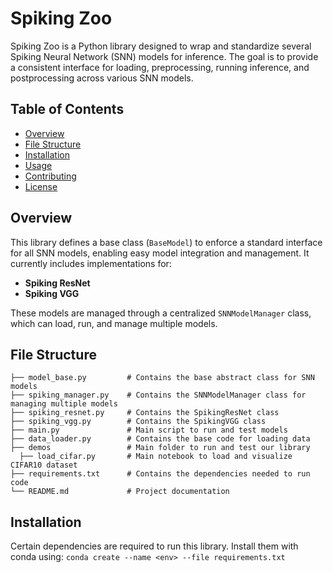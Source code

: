 # Spiking Zoo

Spiking Zoo is a Python library designed to wrap and standardize several Spiking Neural Network (SNN) models for inference. The goal is to provide a consistent interface for loading, preprocessing, running inference, and postprocessing across various SNN models.

## Table of Contents
- [Overview](#overview)
- [File Structure](#file-structure)
- [Installation](#installation)
- [Usage](#usage)
- [Contributing](#contributing)
- [License](#license)


## Overview

This library defines a base class (`BaseModel`) to enforce a standard interface for all SNN models, enabling easy model integration and management. It currently includes implementations for:
- **Spiking ResNet**
- **Spiking VGG**

These models are managed through a centralized `SNNModelManager` class, which can load, run, and manage multiple models.

## File Structure

```plaintext
├── model_base.py         # Contains the base abstract class for SNN models
├── spiking_manager.py    # Contains the SNNModelManager class for managing multiple models
├── spiking_resnet.py     # Contains the SpikingResNet class
├── spiking_vgg.py        # Contains the SpikingVGG class
├── main.py               # Main script to run and test models
├── data_loader.py        # Contains the base code for loading data
├── demos                 # Main folder to run and test our library
  ├── load_cifar.py       # Main notebook to load and visualize CIFAR10 dataset
├── requirements.txt      # Contains the dependencies needed to run code
└── README.md             # Project documentation
```

## Installation

Certain dependencies are required to run this library. Install them with conda using: `conda create --name <env> --file requirements.txt` 


